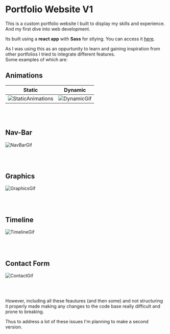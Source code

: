 # Portfolio Website V1

This is a custom portfolio website I built to display my skills and experience. And my first dive into web development.

Its built using a **react app** with **Sass** for stlying. You can access it [here](https://fujinniazi.github.io/portfolio-v1/).

As I was using this as an oppurtunity to learn and gaining inspiration from other portfolios I tried to integrate different features. <br>
Some examples of which are:

 ## Animations
| Static                            | Dynamic                          |
|-------------------------------------|-------------------------------------|
| ![StaticAnimations](https://github.com/user-attachments/assets/d3a2a352-5d7c-4395-b457-7764098d0486) | ![DynamicGif](https://github.com/user-attachments/assets/5cd2a995-771d-49c0-a248-94728b2927c9) |

<br>
<br>


## Nav-Bar
![NavBarGif](https://github.com/user-attachments/assets/be9b9b78-dec8-4e7d-86fd-95b5d9def0c8) 

<br>
<br>

## Graphics
![GraphicsGif](https://github.com/user-attachments/assets/93ccc92e-5240-406f-ad50-be9acee198dc)

<br>
<br>

## Timeline
![TimelineGif](https://github.com/user-attachments/assets/59d4ce1e-f13d-4bc1-94c2-6547bb6437d1)

<br>
<br>

## Contact Form
![ContactGif](https://github.com/user-attachments/assets/fc582dcb-3ea2-49f1-b1dc-d1341f7a6e96)

<br>
<br>

However, including all these feautures (and then some) and not structuring it properly made making any changes to the code base really difficult and prone to breaking.

Thus to address a lot of these issues I'm planning to make a second version.
